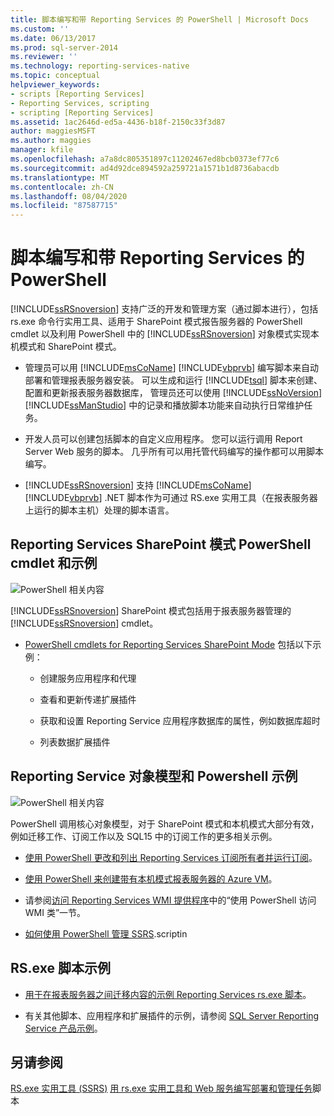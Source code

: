 ```yaml
---
title: 脚本编写和带 Reporting Services 的 PowerShell | Microsoft Docs
ms.custom: ''
ms.date: 06/13/2017
ms.prod: sql-server-2014
ms.reviewer: ''
ms.technology: reporting-services-native
ms.topic: conceptual
helpviewer_keywords:
- scripts [Reporting Services]
- Reporting Services, scripting
- scripting [Reporting Services]
ms.assetid: 1ac2646d-ed5a-4436-b18f-2150c33f3d87
author: maggiesMSFT
ms.author: maggies
manager: kfile
ms.openlocfilehash: a7a8dc805351897c11202467ed8bcb0373ef77c6
ms.sourcegitcommit: ad4d92dce894592a259721a1571b1d8736abacdb
ms.translationtype: MT
ms.contentlocale: zh-CN
ms.lasthandoff: 08/04/2020
ms.locfileid: "87587715"
---
```

# <a name="scripting-and-powershell-with-reporting-services"></a>脚本编写和带 Reporting Services 的 PowerShell
  [!INCLUDE[ssRSnoversion](../../../includes/ssrsnoversion-md.md)] 支持广泛的开发和管理方案（通过脚本进行），包括 rs.exe 命令行实用工具、适用于 SharePoint 模式报告服务器的 PowerShell cmdlet 以及利用 PowerShell 中的 [!INCLUDE[ssRSnoversion](../../../includes/ssrsnoversion-md.md)] 对象模式实现本机模式和 SharePoint 模式。

-   管理员可以用 [!INCLUDE[msCoName](../../../includes/msconame-md.md)] [!INCLUDE[vbprvb](../../../includes/vbprvb-md.md)] 编写脚本来自动部署和管理报表服务器安装。 可以生成和运行 [!INCLUDE[tsql](../../includes/tsql-md.md)] 脚本来创建、配置和更新报表服务器数据库， 管理员还可以使用 [!INCLUDE[ssNoVersion](../../includes/ssnoversion-md.md)] [!INCLUDE[ssManStudio](../../includes/ssmanstudio-md.md)] 中的记录和播放脚本功能来自动执行日常维护任务。

-   开发人员可以创建包括脚本的自定义应用程序。 您可以运行调用 Report Server Web 服务的脚本。 几乎所有可以用托管代码编写的操作都可以用脚本编写。

-   [!INCLUDE[ssRSnoversion](../../../includes/ssrsnoversion-md.md)] 支持 [!INCLUDE[msCoName](../../../includes/msconame-md.md)] [!INCLUDE[vbprvb](../../../includes/vbprvb-md.md)] .NET 脚本作为可通过 RS.exe 实用工具（在报表服务器上运行的脚本主机）处理的脚本语言。

## <a name="reporting-services-sharepoint-mode-powershell-cmdlets-and-samples"></a>Reporting Services SharePoint 模式 PowerShell cmdlet 和示例
 ![PowerShell 相关内容](../media/rs-powershellicon.jpg "PowerShell 相关内容")

 [!INCLUDE[ssRSnoversion](../../../includes/ssrsnoversion-md.md)] SharePoint 模式包括用于报表服务器管理的 [!INCLUDE[ssRSnoversion](../../../includes/ssrsnoversion-md.md)] cmdlet。

-   [PowerShell cmdlets for Reporting Services SharePoint Mode](../powershell-cmdlets-for-reporting-services-sharepoint-mode.md) 包括以下示例：

    -   创建服务应用程序和代理

    -   查看和更新传递扩展插件

    -   获取和设置 Reporting Service 应用程序数据库的属性，例如数据库超时

    -   列表数据扩展插件

## <a name="reporting-services-object-model-and-powershell-samples"></a>Reporting Service 对象模型和 Powershell 示例
 ![PowerShell 相关内容](../media/rs-powershellicon.jpg "PowerShell 相关内容")

 PowerShell 调用核心对象模型，对于 SharePoint 模式和本机模式大部分有效，例如迁移工作、订阅工作以及 SQL15 中的订阅工作的更多相关示例。

-   [使用 PowerShell 更改和列出 Reporting Services 订阅所有者并运行订阅](../subscriptions/manage-subscription-owners-and-run-subscription-powershell.md)。

-   [使用 PowerShell 来创建带有本机模式报表服务器的 Azure VM](https://msdn.microsoft.com/library/azure/dn449661.aspx)。

-   请参阅[访问 Reporting Services WMI 提供程序](access-the-reporting-services-wmi-provider.md)中的“使用 PowerShell 访问 WMI 类”一节。

-   [如何使用 PowerShell 管理 SSRS](https://www.sqlshack.com/how-to-administer-sql-server-reporting-services-ssrs-subscriptions-using-powershell/).scriptin

## <a name="rsexe-scripting-samples"></a>RS.exe 脚本示例

-   [用于在报表服务器之间迁移内容的示例 Reporting Services rs.exe 脚本](sample-reporting-services-rs-exe-script-to-copy-content-between-report-servers.md)。

-   有关其他脚本、应用程序和扩展插件的示例，请参阅 [SQL Server Reporting Service 产品示例](https://go.microsoft.com/fwlink/?LinkId=177889)。

## <a name="see-also"></a>另请参阅
 [RS.exe 实用工具 &#40;SSRS&#41;](rs-exe-utility-ssrs.md) [用 rs.exe 实用工具和 Web 服务](script-with-the-rs-exe-utility-and-the-web-service.md)[编写部署和管理任务](script-deployment-and-administrative-tasks.md)脚本


